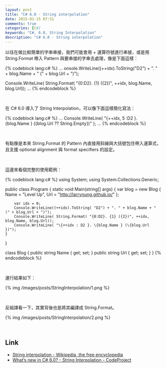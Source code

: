 ```yaml
---
layout: post
title: "C# 6.0 - String interpolation"
date: 2015-01-15 07:51
comments: true
categories: [C#]
keywords: "C#, 6.0, String Interpolation"
description: "C# 6.0 - String interpolation"
---
```


以往在做比較簡單的字串串接，我們可能會用 + 運算符號進行串接，或是用 String.Format 帶入 Pattern 與要串接的字串去處理，像是下面這樣：  

<!-- More -->
{% codeblock lang:c# %}
...
onsole.WriteLine((++idx).ToString("D2") + ". " + blog.Name + " (" + blog.Url + ")");

Console.WriteLine( String.Format( "{0:D2}. {1} ({2})", ++idx, blog.Name, blog.Url));
...
{% endcodeblock %}

<br/>


在 C# 6.0 導入了 String Interpolation，可以像下面這樣簡化寫法：  

{% codeblock lang:c# %}
...
Console.WriteLine( "\{++idx, 5 :D2 }. \{blog.Name } (\{blog.Url ?? String.Empty})" );
...
{% endcodeblock %}

<br/>


有點像是本來 String.Format 的 Pattern 內直接用斜線與大括號包住帶入運算式，且支援 optional alignment 與 format specifiers 的設定。  

<br/>


這邊來看個完整的使用範例：  

{% codeblock lang:c# %}
using System;
using System.Collections.Generic;


public class Program
{
    static void Main(string[] args)
    {
        var blog = new Blog
        {
            Name = "Level Up",
            Url = "http://larrynung.github.io/"
        };

        var idx = 0;
        Console.WriteLine((++idx).ToString( "D2") + ". " + blog.Name + " (" + blog.Url + ")");
        Console.WriteLine( String.Format( "{0:D2}. {1} ({2})", ++idx, blog.Name, blog.Url));
        Console.WriteLine( "\{++idx : D2 }. \{blog.Name } (\{blog.Url })");
    }
}

class Blog
{
    public string Name { get; set; }
    public string Url { get; set; }
}
{% endcodeblock %}

<br/>


運行結果如下：  

{% img /images/posts/StringInterpolation/1.png %}

<br/>


反組譯看一下，其實背後也是將其編譯成 String.Format。  

{% img /images/posts/StringInterpolation/2.png %}

<br/>


Link
----
* [String interpolation - Wikipedia, the free encyclopedia](http://en.wikipedia.org/wiki/String_interpolation)
* [What’s new in C# 6.0? - String Interpolation - CodeProject](http://www.codeproject.com/Articles/846566/What-s-new-in-Csharp-String-Interpolation)
